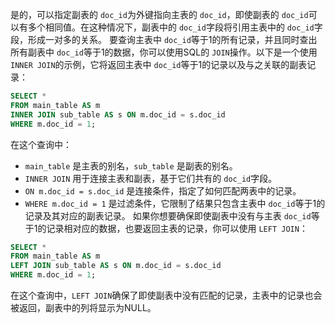 是的，可以指定副表的 `doc_id`为外键指向主表的 `doc_id`，即使副表的 `doc_id`可以有多个相同值。在这种情况下，副表中的 `doc_id`字段将引用主表中的 `doc_id`字段，形成一对多的关系。
要查询主表中 `doc_id`等于1的所有记录，并且同时查出所有副表中 `doc_id`等于1的数据，你可以使用SQL的 `JOIN`操作。以下是一个使用 `INNER JOIN`的示例，它将返回主表中 `doc_id`等于1的记录以及与之关联的副表记录：

```sql
SELECT *
FROM main_table AS m
INNER JOIN sub_table AS s ON m.doc_id = s.doc_id
WHERE m.doc_id = 1;
```

在这个查询中：

- `main_table` 是主表的别名，`sub_table` 是副表的别名。
- `INNER JOIN` 用于连接主表和副表，基于它们共有的 `doc_id`字段。
- `ON m.doc_id = s.doc_id` 是连接条件，指定了如何匹配两表中的记录。
- `WHERE m.doc_id = 1` 是过滤条件，它限制了结果只包含主表中 `doc_id`等于1的记录及其对应的副表记录。
  如果你想要确保即使副表中没有与主表 `doc_id`等于1的记录相对应的数据，也要返回主表的记录，你可以使用 `LEFT JOIN`：

```sql
SELECT *
FROM main_table AS m
LEFT JOIN sub_table AS s ON m.doc_id = s.doc_id
WHERE m.doc_id = 1;
```

在这个查询中，`LEFT JOIN`确保了即使副表中没有匹配的记录，主表中的记录也会被返回，副表中的列将显示为NULL。

